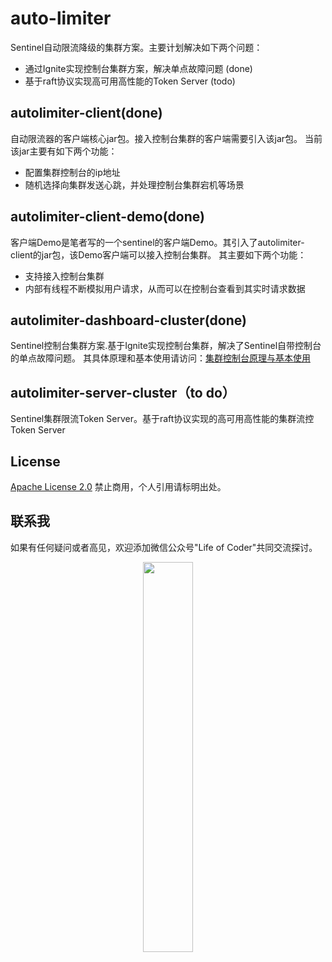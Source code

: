 # auto-limiter
Sentinel自动限流降级的集群方案。主要计划解决如下两个问题：
* 通过Ignite实现控制台集群方案，解决单点故障问题 (done)
* 基于raft协议实现高可用高性能的Token Server (todo)

## autolimiter-client(done)
自动限流器的客户端核心jar包。接入控制台集群的客户端需要引入该jar包。
当前该jar主要有如下两个功能：
* 配置集群控制台的ip地址
* 随机选择向集群发送心跳，并处理控制台集群宕机等场景

## autolimiter-client-demo(done)
客户端Demo是笔者写的一个sentinel的客户端Demo。其引入了autolimiter-client的jar包，该Demo客户端可以接入控制台集群。
其主要如下两个功能：
* 支持接入控制台集群
* 内部有线程不断模拟用户请求，从而可以在控制台查看到其实时请求数据

## autolimiter-dashboard-cluster(done)
Sentinel控制台集群方案.基于Ignite实现控制台集群，解决了Sentinel自带控制台的单点故障问题。
其具体原理和基本使用请访问：[集群控制台原理与基本使用](https://blog.csdn.net/hilaryfrank/article/details/107963175 '原理与使用')

## autolimiter-server-cluster（to do）
Sentinel集群限流Token Server。基于raft协议实现的高可用高性能的集群流控Token Server

## License
[Apache License 2.0](https://github.com/lifeofcoder/dynamic-executor/blob/master/LICENSE)
禁止商用，个人引用请标明出处。

## 联系我
如果有任何疑问或者高见，欢迎添加微信公众号"Life of Coder"共同交流探讨。

<p align="center"><img width="40%" src="https://img-blog.csdnimg.cn/20191128202145538.jpg?x-oss-process=image/watermark,type_ZmFuZ3poZW5naGVpdGk,shadow_10,text_aHR0cHM6Ly9ibG9nLmNzZG4ubmV0L2hpbGFyeWZyYW5r,size_16,color_FFFFFF,t_70" /></p>
